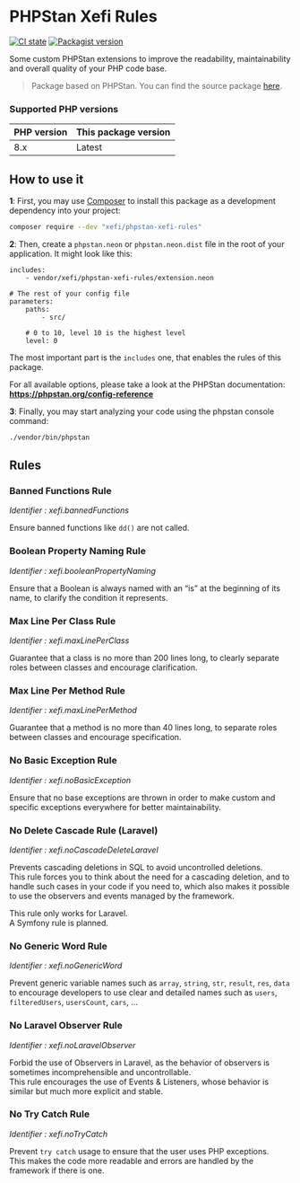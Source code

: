 # PHPStan Xefi Rules

[![CI state](https://img.shields.io/github/actions/workflow/status/xefi/phpstan-xefi-rules/tests.yml)](https://github.com/xefi/phpstan-xefi-rules)
[![Packagist version](https://img.shields.io/packagist/v/xefi/phpstan-xefi-rules)](https://packagist.org/packages/xefi/phpstan-xefi-rules)

Some custom PHPStan extensions to improve the readability, maintainability and overall quality of your PHP code base.

> Package based on PHPStan. You can find the source package [here](https://phpstan.org/).

### Supported PHP versions
| PHP version | This package version |
|-------------|----------------------|
| 8.x         | Latest               |

## How to use it

**1**: First, you may use [Composer](https://getcomposer.org) to install this package as a development dependency into your project:

```bash
composer require --dev "xefi/phpstan-xefi-rules"
```

**2**: Then, create a `phpstan.neon` or `phpstan.neon.dist` file in the root of your application. It might look like this:

```
includes:
    - vendor/xefi/phpstan-xefi-rules/extension.neon

# The rest of your config file
parameters:
    paths:
        - src/

    # 0 to 10, level 10 is the highest level
    level: 0
```

The most important part is the `includes` one, that enables the rules of this package.

For all available options, please take a look at the PHPStan documentation: **https://phpstan.org/config-reference**

**3**: Finally, you may start analyzing your code using the phpstan console command:

```bash
./vendor/bin/phpstan
```

## Rules

### Banned Functions Rule

*Identifier : xefi.bannedFunctions*

Ensure banned functions like `dd()` are not called.

### Boolean Property Naming Rule

*Identifier : xefi.booleanPropertyNaming*

Ensure that a Boolean is always named with an “is” at the beginning of its name, to clarify the condition it represents.

### Max Line Per Class Rule

*Identifier : xefi.maxLinePerClass*

Guarantee that a class is no more than 200 lines long, to clearly separate roles between classes and encourage clarification.

### Max Line Per Method Rule

*Identifier : xefi.maxLinePerMethod*

Guarantee that a method is no more than 40 lines long, to separate roles between classes and encourage specification.

### No Basic Exception Rule

*Identifier : xefi.noBasicException*

Ensure that no base exceptions are thrown in order to make custom and specific exceptions everywhere for better maintainability.

### No Delete Cascade Rule (Laravel)

*Identifier : xefi.noCascadeDeleteLaravel*

Prevents cascading deletions in SQL to avoid uncontrolled deletions.  
This rule forces you to think about the need for a cascading deletion, and to handle such cases in your code if you need to, which also makes it possible to use the observers and events managed by the framework.  
  
This rule only works for Laravel.  
A Symfony rule is planned.

### No Generic Word Rule

*Identifier : xefi.noGenericWord*

Prevent generic variable names such as `array`, `string`, `str`, `result`, `res`, `data` to encourage developers to use clear and detailed names such as `users`, `filteredUsers`, `usersCount`, `cars`, ...

### No Laravel Observer Rule

*Identifier : xefi.noLaravelObserver*

Forbid the use of Observers in Laravel, as the behavior of observers is sometimes incomprehensible and uncontrollable.  
This rule encourages the use of Events & Listeners, whose behavior is similar but much more explicit and stable.

### No Try Catch Rule

*Identifier : xefi.noTryCatch*

Prevent `try catch` usage to ensure that the user uses PHP exceptions.  
This makes the code more readable and errors are handled by the framework if there is one.
